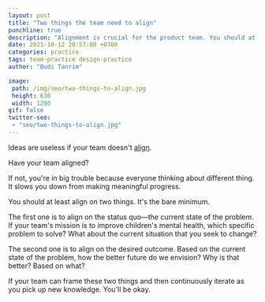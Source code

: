 ```yaml
---
layout: post
title: "Two things the team need to align"
punchline: true
description: "Alignment is crucial for the product team. You should at least align on two things. It's the bare minimum."
date: 2021-10-12 20:57:00 +0700
categories: practice
tags: team-practice design-practice
author: "Budi Tanrim"

image:
 path: /img/seo/two-things-to-align.jpg
 height: 630
 width: 1200
gif: false
twitter-seo: 
 - "seo/two-things-to-align.jpg"
---
```


Ideas are useless if your team doesn't [align][1].

Have your team aligned? 

If not, you're in big trouble because everyone thinking about different thing. It slows you down from making meaningful progress.

You should at least align on two things. It's the bare minimum.

The first one is to align on the status quo—the current state of the problem. If your team's mission is to improve children's mental health, which specific problem to solve? What about the current situation that you seek to change?

The second one is to align on the desired outcome. Based on the current state of the problem, how the better future do we envision? Why is that better? Based on what?

If your team can frame these two things and then continuously iterate as you pick up new knowledge. You'll be okay.

[1]: https://buditanrim.co/2021/build-alignment